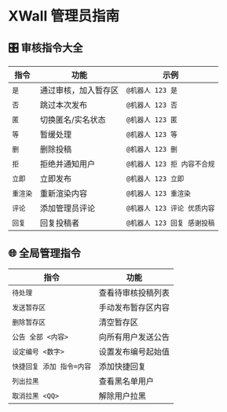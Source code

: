 # XWall 管理员指南

## 🎛️ 审核指令大全

| 指令 | 功能 | 示例 |
|------|------|------|
| `是` | 通过审核，加入暂存区 | `@机器人 123 是` |
| `否` | 跳过本次发布 | `@机器人 123 否` |
| `匿` | 切换匿名/实名状态 | `@机器人 123 匿` |
| `等` | 暂缓处理 | `@机器人 123 等` |
| `删` | 删除投稿 | `@机器人 123 删` |
| `拒` | 拒绝并通知用户 | `@机器人 123 拒 内容不合规` |
| `立即` | 立即发布 | `@机器人 123 立即` |
| `重渲染` | 重新渲染内容 | `@机器人 123 重渲染` |
| `评论` | 添加管理员评论 | `@机器人 123 评论 优质内容` |
| `回复` | 回复投稿者 | `@机器人 123 回复 感谢投稿` |

## 🌐 全局管理指令

| 指令 | 功能 |
|------|------|
| `待处理` | 查看待审核投稿列表 |
| `发送暂存区` | 手动发布暂存区内容 |
| `删除暂存区` | 清空暂存区 |
| `公告 全部 <内容>` | 向所有用户发送公告 |
| `设定编号 <数字>` | 设置发布编号起始值 |
| `快捷回复 添加 指令=内容` | 添加快捷回复 |
| `列出拉黑` | 查看黑名单用户 |
| `取消拉黑 <QQ>` | 解除用户拉黑 |

